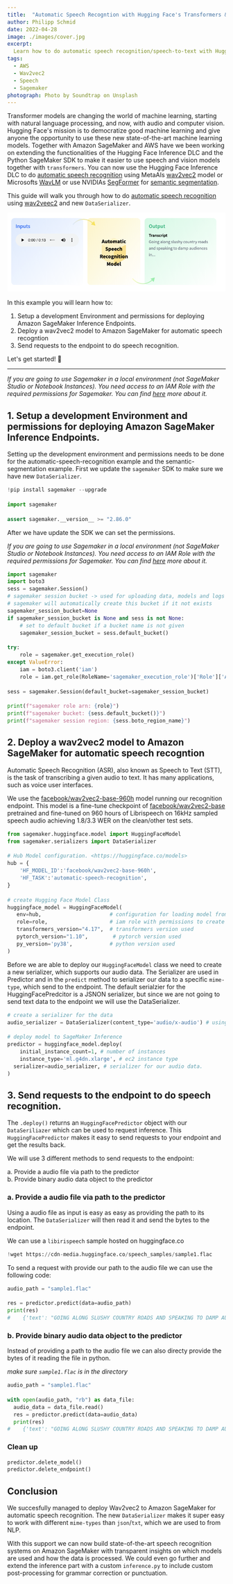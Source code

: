 ```yaml
---
title:  "Automatic Speech Recogntion with Hugging Face's Transformers & Amazon SageMaker"
author: Philipp Schmid
date: 2022-04-28
image: ./images/cover.jpg
excerpt:
  Learn how to do automatic speech recognition/speech-to-text with Hugging Face Transformers, Wav2vec2 and Amazon SageMaker.
tags:
  - AWS
  - Wav2vec2
  - Speech
  - Sagemaker
photograph: Photo by Soundtrap on Unsplash
---
```


Transformer models are changing the world of machine learning, starting with natural language processing, and now, with audio and computer vision.  Hugging Face's mission is to democratize good machine learning and give anyone the opportunity to use these new state-of-the-art machine learning models. 
Together with Amazon SageMaker and AWS have we been working on extending the functionalities of the Hugging Face Inference DLC and the Python SageMaker SDK to make it easier to use speech and vision models together with `transformers`. 
You can now use the Hugging Face Inference DLC to do [automatic speech recognition](https://huggingface.co/tasks/automatic-speech-recognition) using MetaAIs [wav2vec2](https://arxiv.org/abs/2006.11477) model or Microsofts [WavLM](https://arxiv.org/abs/2110.13900) or use NVIDIAs [SegFormer](https://arxiv.org/abs/2105.15203) for [semantic segmentation](https://huggingface.co/tasks/image-segmentation).


This guide will walk you through how to do [automatic speech recognition](https://huggingface.co/tasks/automatic-speech-recognition) using [wav2veec2](https://huggingface.co/facebook/wav2vec2-base-960h) and new `DataSerializer`.

![automatic_speech_recognition](images/automatic_speech_recognition.png)


In this example you will learn how to: 

1. Setup a development Environment and permissions for deploying Amazon SageMaker Inference Endpoints.
2. Deploy a wav2vec2 model to Amazon SageMaker for automatic speech recogntion
3. Send requests to the endpoint to do speech recognition.
   
Let's get started! 🚀

---

*If you are going to use Sagemaker in a local environment (not SageMaker Studio or Notebook Instances). You need access to an IAM Role with the required permissions for Sagemaker. You can find [here](https://docs.aws.amazon.com/sagemaker/latest/dg/sagemaker-roles.html) more about it.*


## 1. Setup a development Environment and permissions for deploying Amazon SageMaker Inference Endpoints.

Setting up the development environment and permissions needs to be done for the automatic-speech-recognition example and the semantic-segmentation example. First we update the `sagemaker` SDK to make sure we have new `DataSerializer`. 



```python
!pip install sagemaker --upgrade

import sagemaker

assert sagemaker.__version__ >= "2.86.0"
```

After we have update the SDK we can set the permissions.

_If you are going to use Sagemaker in a local environment (not SageMaker Studio or Notebook Instances). You need access to an IAM Role with the required permissions for Sagemaker. You can find [here](https://docs.aws.amazon.com/sagemaker/latest/dg/sagemaker-roles.html) more about it._


```python
import sagemaker
import boto3
sess = sagemaker.Session()
# sagemaker session bucket -> used for uploading data, models and logs
# sagemaker will automatically create this bucket if it not exists
sagemaker_session_bucket=None
if sagemaker_session_bucket is None and sess is not None:
    # set to default bucket if a bucket name is not given
    sagemaker_session_bucket = sess.default_bucket()

try:
    role = sagemaker.get_execution_role()
except ValueError:
    iam = boto3.client('iam')
    role = iam.get_role(RoleName='sagemaker_execution_role')['Role']['Arn']

sess = sagemaker.Session(default_bucket=sagemaker_session_bucket)

print(f"sagemaker role arn: {role}")
print(f"sagemaker bucket: {sess.default_bucket()}")
print(f"sagemaker session region: {sess.boto_region_name}")
```

## 2. Deploy a wav2vec2 model to Amazon SageMaker for automatic speech recogntion


Automatic Speech Recognition (ASR), also known as Speech to Text (STT), is the task of transcribing a given audio to text. It has many applications, such as voice user interfaces.

We use the [facebook/wav2vec2-base-960h](https://huggingface.co/facebook/wav2vec2-base-960h) model running our recognition endpoint. This model is a fine-tune checkpoint of [facebook/wav2vec2-base](https://huggingface.co/facebook/wav2vec2-base) pretrained and fine-tuned on 960 hours of Librispeech on 16kHz sampled speech audio achieving 1.8/3.3 WER on the clean/other test sets.



```python
from sagemaker.huggingface.model import HuggingFaceModel
from sagemaker.serializers import DataSerializer

# Hub Model configuration. <https://huggingface.co/models>
hub = {
    'HF_MODEL_ID':'facebook/wav2vec2-base-960h',
    'HF_TASK':'automatic-speech-recognition',
}

# create Hugging Face Model Class
huggingface_model = HuggingFaceModel(
   env=hub,                      # configuration for loading model from Hub
   role=role,                    # iam role with permissions to create an Endpoint
   transformers_version="4.17",  # transformers version used
   pytorch_version="1.10",        # pytorch version used
   py_version='py38',            # python version used
)

```

Before we are able to deploy our `HuggingFaceModel` class we need to create a new serializer, which supports our audio data. The Serializer are used in Predictor and in the `predict` method to serializer our data to a specific `mime-type`, which send to the endpoint. The default serialzier for the HuggingFacePredcitor is a JSNON serializer, but since we are not going to send text data to the endpoint we will use the DataSerializer.


```python
# create a serializer for the data
audio_serializer = DataSerializer(content_type='audio/x-audio') # using x-audio to support multiple audio formats

# deploy model to SageMaker Inference
predictor = huggingface_model.deploy(
	initial_instance_count=1, # number of instances
	instance_type='ml.g4dn.xlarge', # ec2 instance type
  serializer=audio_serializer, # serializer for our audio data.
)
```

## 3. Send requests to the endpoint to do speech recognition.

The `.deploy()` returns an `HuggingFacePredictor` object with our `DataSeriliazer` which can be used to request inference. This `HuggingFacePredictor` makes it easy to send requests to your endpoint and get the results back.

We will use 3 different methods to send requests to the endpoint:

a. Provide a audio file via path to the predictor  
b. Provide binary audio data object to the predictor  


### a. Provide a audio file via path to the predictor

Using a audio file as input is easy as easy as providing the path to its location. The `DataSerializer` will then read it and send the bytes to the endpoint. 

We can use a `libirispeech` sample hosted on huggingface.co


```python
!wget https://cdn-media.huggingface.co/speech_samples/sample1.flac
```

To send a request with provide our path to the audio file we can use the following code:


```python
audio_path = "sample1.flac"

res = predictor.predict(data=audio_path)
print(res)
#    {'text': "GOING ALONG SLUSHY COUNTRY ROADS AND SPEAKING TO DAMP AUDIENCES IN DRAUGHTY SCHOOL ROOMS DAY AFTER DAY FOR A FORTNIGHT HE'LL HAVE TO PUT IN AN APPEARANCE AT SOME PLACE OF WORSHIP ON SUNDAY MORNING AND HE CAN COME TO US IMMEDIATELY AFTERWARDS"}
```

### b. Provide binary audio data object to the predictor

Instead of providing a path to the audio file we can also directy provide the bytes of it reading the file in python.


_make sure `sample1.flac` is in the directory_


```python
audio_path = "sample1.flac"

with open(audio_path, "rb") as data_file:
  audio_data = data_file.read()
  res = predictor.predict(data=audio_data)
  print(res)
#    {'text': "GOING ALONG SLUSHY COUNTRY ROADS AND SPEAKING TO DAMP AUDIENCES IN DRAUGHTY SCHOOL ROOMS DAY AFTER DAY FOR A FORTNIGHT HE'LL HAVE TO PUT IN AN APPEARANCE AT SOME PLACE OF WORSHIP ON SUNDAY MORNING AND HE CAN COME TO US IMMEDIATELY AFTERWARDS"}
```


### Clean up


```python
predictor.delete_model()
predictor.delete_endpoint()
```

## Conclusion

We succesfully managed to deploy Wav2vec2 to Amazon SageMaker for automatic speech recognition. The new `DataSerializer` makes it super easy to work with different `mime-types` than `json`/`txt`, which we are used to from NLP.  

With this support we can now build state-of-the-art speech recognition systems on Amazon SageMaker with transparent insights on which models are used and how the data is processed. We could even go further and extend the inference part with a custom `inference.py` to include custom post-processing for grammar correction or punctuation.